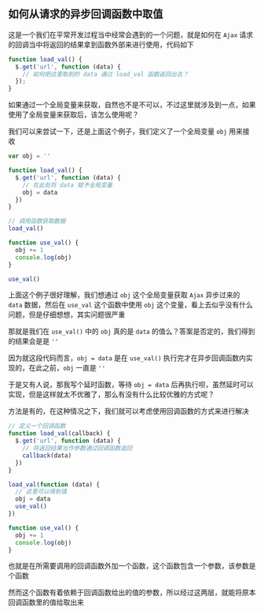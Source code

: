 


## 如何从请求的异步回调函数中取值

这是一个我们在平常开发过程当中经常会遇到的一个问题，就是如何在 `Ajax` 请求的回调当中将返回的结果拿到函数外部来进行使用，代码如下

<!--more-->

```js
function load_val() {
  $.get('url', function (data) {
    // 如何把这里取到的 data 通过 load_val 函数返回出去？
  });
}
```

如果通过一个全局变量来获取，自然也不是不可以，不过这里就涉及到一点，如果使用了全局变量来获取后，该怎么使用呢？

我们可以来尝试一下，还是上面这个例子，我们定义了一个全局变量 `obj` 用来接收

```js
var obj = ''

function load_val() {
  $.get('url', function (data) {
    // 在此处将 data 赋予全局变量
    obj = data
  })
}

// 调用函数获取数据
load_val()

function use_val() {
  obj += 1
  console.log(obj)
}

use_val()
```

上面这个例子很好理解，我们想通过 `obj` 这个全局变量获取 `Ajax` 异步过来的 `data` 数据，然后在 `use_val` 这个函数中使用 `obj` 这个变量，看上去似乎没有什么问题，但是仔细想想，其实问题很严重

那就是我们在 `use_val()` 中的 `obj` 真的是 `data` 的值么？答案是否定的，我们得到的结果会是是 `''`

因为就这段代码而言，`obj = data` 是在 `use_val()` 执行完才在异步回调函数内实现的，在此之前，`obj` 一直是 `''`

于是又有人说，那我写个延时函数，等待 `obj = data` 后再执行呗，虽然延时可以实现，但是这样就太不优雅了，那么有没有什么比较优雅的方式呢？

方法是有的，在这种情况之下，我们就可以考虑使用回调函数的方式来进行解决

```js
// 定义一个回调函数
function load_val(callback) {
  $.get('url', function (data) {
    // 将返回结果当作参数通过回调函数返回
    callback(data)
  })
}

load_val(function (data) {
  // 这里可以得到值
  obj = data
  use_val()
})

function use_val() {
  obj += 1
  console.log(obj)
}
```

也就是在所需要调用的回调函数外加一个函数，这个函数包含一个参数，该参数是个函数

然而这个函数有着依赖于回调函数给出的值的参数，所以经过这两层，就能将原本回调函数里的值给取出来